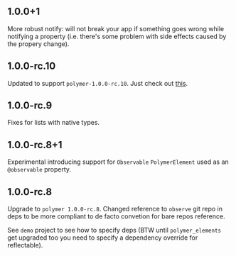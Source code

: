 ## 1.0.0+1

More robust notify: will not break your app if something goes wrong while notifying a property (i.e. there's some problem
with side effects caused by the propery change).

## 1.0.0-rc.10

Updated to support `polymer-1.0.0-rc.10`. Just check out [this](https://github.com/dart-lang/polymer-dart/issues/665).

## 1.0.0-rc.9

Fixes for lists with native types.

## 1.0.0-rc.8+1

Experimental introducing support for `Observable` `PolymerElement` used as an `@observable` property.

## 1.0.0-rc.8  

Upgrade to `polymer 1.0.0-rc.8`. Changed reference to `observe` git repo in deps to be more compliant to de facto convetion for bare repos reference.

See `demo` project to see how to specify deps (BTW until `polymer_elements` get upgraded too you need to specify a dependency override for reflectable).
